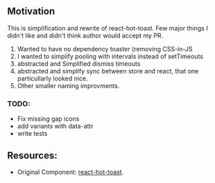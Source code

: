 ## Motivation
This is simplification and rewrite of react-hot-toast. Few major things I didn't like and didn't think author would accept my PR.

1. Wanted to have no dependency toaster (removing CSS-in-JS
2. I wanted to simplify pooling with intervals instead of setTimeouts
3. abstracted and Simplified dismiss timeouts
4. abstracted and simplify sync between store and react, that one particullarly looked nice.
5. Other smaller naming improvments.


### TODO:
- Fix missing gap icons
- add variants with data-attr
- write tests


## Resources: 
* Original Component: [react-hot-toast](https://github.com/timolins/react-hot-toast). 
